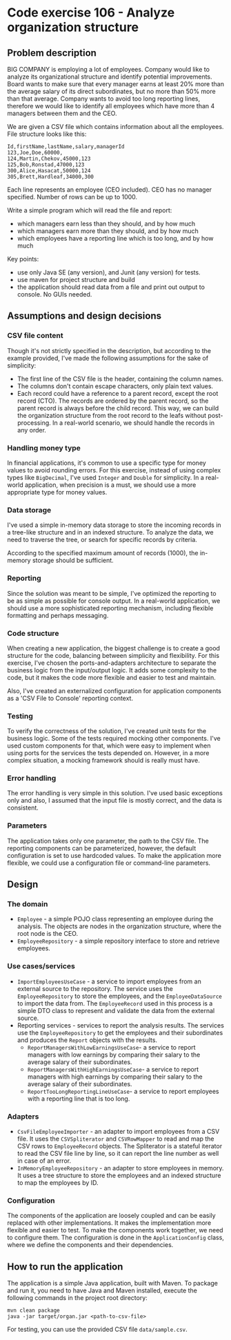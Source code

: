 # Code exercise 106 - Analyze organization structure

## Problem description
BIG COMPANY is employing a lot of employees. Company would like to analyze its organizational
structure and identify potential improvements. Board wants to make sure that every manager earns
at least 20% more than the average salary of its direct subordinates, but no more than 50% more
than that average. Company wants to avoid too long reporting lines, therefore we would like to
identify all employees which have more than 4 managers between them and the CEO.

We are given a CSV file which contains information about all the employees. File structure looks like
this:

```
Id,firstName,lastName,salary,managerId
123,Joe,Doe,60000,
124,Martin,Chekov,45000,123
125,Bob,Ronstad,47000,123
300,Alice,Hasacat,50000,124
305,Brett,Hardleaf,34000,300
```
Each line represents an employee (CEO included). CEO has no manager specified. Number of rows
can be up to 1000.

Write a simple program which will read the file and report:
- which managers earn less than they should, and by how much
- which managers earn more than they should, and by how much
- which employees have a reporting line which is too long, and by how much

Key points:
- use only Java SE (any version), and Junit (any version) for tests.
- use maven for project structure and build
- the application should read data from a file and print out output to console. No GUIs needed.

## Assumptions and design decisions

### CSV file content
Though it's not strictly specified in the description, but according to the example provided,
I've made the following assumptions for the sake of simplicity:
- The first line of the CSV file is the header, containing the column names.
- The columns don't contain escape characters, only plain text values.
- Each record could have a reference to a parent record, except the root record (CTO).
  The records are ordered by the parent record, so the parent record is always before the child record.
  This way, we can build the organization structure from the root record to the leafs without post-processing.
  In a real-world scenario, we should handle the records in any order.

### Handling money type
In financial applications, it's common to use a specific type for money values to avoid rounding errors.
For this exercise, instead of using complex types like `BigDecimal`, I've used `Integer` and `Double` for simplicity.
In a real-world application, when precision is a must, we should use a more appropriate type for money values.

### Data storage
I've used a simple in-memory data storage to store the incoming records in a tree-like structure and in an indexed structure.
To analyze the data, we need to traverse the tree, or search for specific records by criteria.

According to the specified maximum amount of records (1000), the in-memory storage should be sufficient.

### Reporting
Since the solution was meant to be simple, I've optimized the reporting to be as simple as possible
for console output. In a real-world application, we should use a more sophisticated reporting mechanism,
including flexible formatting and perhaps messaging.

### Code structure
When creating a new application, the biggest challenge is to create a good structure for the code,
balancing between simplicity and flexibility. For this exercise, I've chosen the ports-and-adapters architecture
to separate the business logic from the input/output logic. It adds some complexity to the code,
but it makes the code more flexible and easier to test and maintain.

Also, I've created an externalized configuration for application components as a 'CSV File to Console' reporting context.

### Testing
To verify the correctness of the solution, I've created unit tests for the business logic. Some of the tests
required mocking other components. I've used custom components for that, which were easy to implement when using ports
for the services the tests depended on. However, in a more complex situation, a mocking framework should is really must have. 

### Error handling
The error handling is very simple in this solution. I've used basic exceptions only and also,
I assumed that the input file is mostly correct, and the data is consistent.

### Parameters
The application takes only one parameter, the path to the CSV file.
The reporting components can be parameterized, however, the default configuration is set to use hardcoded values.
To make the application more flexible, we could use a configuration file or command-line parameters.

## Design

### The domain
- `Employee` - a simple POJO class representing an employee during the analysis.
  The objects are nodes in the organization structure, where the root node is the CEO.
- `EmployeeRepository` - a simple repository interface to store and retrieve employees.

### Use cases/services
- `ImportEmployeesUseCase` - a service to import employees from an external source to the repository.
   The service uses the `EmployeeRepository` to store the employees, and the `EmployeeDataSource` to import the data from.
   The `EmployeeRecord` used in this process is a simple DTO class to represent and validate the data from the external source.
- Reporting services - services to report the analysis results. The services use the `EmployeeRepository` to get the employees and their subordinates
  and produces the `Report` objects with the results.
    - `ReportManagersWithLowEarningsUseCase`- a service to report managers with low earnings by comparing their salary to the average salary of their subordinates.
    - `ReportManagersWithHighEarningsUseCase`- a service to report managers with high earnings by comparing their salary to the average salary of their subordinates.
    - `ReportTooLongReportingLineUseCase`- a service to report employees with a reporting line that is too long.

### Adapters
- `CsvFileEmployeeImporter` - an adapter to import employees from a CSV file. It uses the `CSVSpliterator` and `CSVRowMapper` to read and map the CSV rows to `EmployeeRecord` objects.
  The Spliterator is a stateful iterator to read the CSV file line by line, so it can report the line number as well in case of an error.
- `InMemoryEmployeeRepository` - an adapter to store employees in memory. It uses a tree structure to store the employees and an indexed structure to map the employees by ID.

### Configuration
The components of the application are loosely coupled and can be easily replaced with other implementations.
It makes the implementation more flexible and easier to test. To make the components work together, we need to configure them.
The configuration is done in the `ApplicationConfig` class, where we define the components and their dependencies.

## How to run the application
The application is a simple Java application, built with Maven. To package and run it, you need to have Java and Maven installed,
execute the following commands in the project root directory:

```
mvn clean package
java -jar target/organ.jar <path-to-csv-file>
```
For testing, you can use the provided CSV file `data/sample.csv`.
